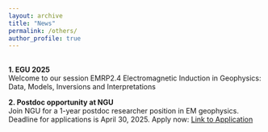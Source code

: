 ```yaml
---
layout: archive
title: "News" 
permalink: /others/ 
author_profile: true
---
```


<br>
<b>1. EGU 2025</b> <br>
Welcome to our session EMRP2.4
Electromagnetic Induction in Geophysics: Data, Models, Inversions and Interpretations
<br>

<b>2. Postdoc opportunity at NGU </b> <br>
Join NGU for a 1-year postdoc researcher position in EM geophysics. Deadline for applications is April 30, 2025.
Apply now: [Link to Application](https://lnkd.in/d4KkVUgZ)

<br>
